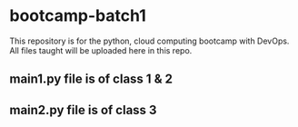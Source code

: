 # bootcamp-batch1
This repository is for the python, cloud computing bootcamp with DevOps. All files taught will be uploaded here in this repo.

## main1.py file is of class 1 & 2
## main2.py file is of class 3

